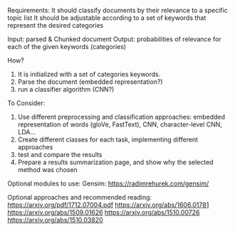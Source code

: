 Requirements:
It should classify documents by their relevance to a specific topic list
It should be adjustable according to a set of keywords that represent the desired categories

Input: parsed & Chunked document
Output: probabilities of relevance for each of the given keywords (categories)


How?
1. It is initialized with a set of categories keywords.
2. Parse the document (embedded representation?)
3. run a classifier algorithm (CNN?)

To Consider:
1. Use different preprocessing and classification approaches: embedded representation of words (gloVe, FastText), CNN, character-level CNN, LDA...
2. Create different classes for each task, implementing different approaches 
3. test and compare the results
4. Prepare a results summarization page, and show why the selected method was chosen 

Optional modules to use:
Gensim: https://radimrehurek.com/gensim/

Optional approaches and recommended reading:
https://arxiv.org/pdf/1712.07004.pdf
https://arxiv.org/abs/1606.01781
https://arxiv.org/abs/1509.01626
https://arxiv.org/abs/1510.00726
https://arxiv.org/abs/1510.03820
